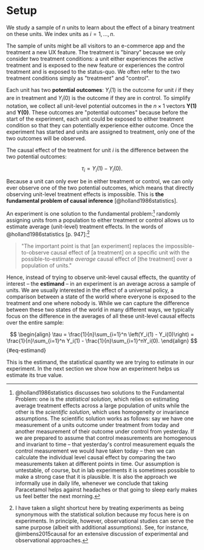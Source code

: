 # Setup

We study a sample of $n$ units to learn about the effect of a binary treatment on these units. We index units as $i = 1, \dots, n$.

The sample of units might be all visitors to an e-commerce app and the treatment a new UX feature. The treatment is "binary" because we only consider two treatment conditions: a unit either experiences the active treatment and is exposed to the new feature or experiences the control treatment and is exposed to the status-quo. We often refer to the two treatment conditions simply as "treatment" and "control".

Each unit has two **potential outcomes**: $Y_i(1)$ is the outcome for unit $i$ if they are in treatment and $Y_i(0)$ is the outcome if they are in control. To simplify notation, we collect all unit-level potential outcomes in the $n \times 1$ vectors $\mathbf{Y(1)}$ and $\mathbf{Y(0)}$. These outcomes are  "potential outcomes" because before the start of the experiment, each unit could be exposed to either treatment condition so that they can potentially experience either outcome. Once the experiment has started and units are assigned to treatment, only one of the two outcomes will be observed.

The causal effect of the treatment for unit $i$ is the difference between the two potential outcomes:

$$
\tau_i = Y_i(1) - Y_i(0).
$$

Because a unit can only ever be in either treatment or control, we can only ever observe one of the two potential outcomes, which means that directly observing unit-level treatment effects is impossible. This is **the fundamental problem of causal inference** [@holland1986statistics]. 

An experiment is one solution to the fundamental problem:[^scientific_solution] randomly assigning units from a population to either treatment or control allows us to estimate average (unit-level) treatment effects. In the words of @holland1986statistics [p. 947]:[^shortcut] 

> "The important point is that [an experiment] replaces the impossible-to-observe causal effect of [a treatment] on a specific unit with the possible-to-estimate *average* causal effect of [the treatment] over a population of units."

Hence, instead of trying to observe unit-level causal effects, the quantity of interest – the **estimand** – in an experiment is an average across a sample of units. We are usually interested in the effect of a universal policy, a comparison between a state of the world where everyone is exposed to the treatment and one where nobody is. While we can capture the difference between these two states of the world in many different ways, we typically focus on the difference in the averages of all these unit-level causal effects over the entire sample:

$$
\begin{align}
\tau
= \frac{1}{n}\sum_{i=1}^n \left(Y_i(1) - Y_i(0)\right)
= \frac{1}{n}\sum_{i=1}^n Y_i(1) - \frac{1}{n}\sum_{i=1}^nY_i(0).
\end{align}
$${#eq-estimand}

This is the estimand, the statistical quantity we are trying to estimate in our experiment. In the next section we show how an experiment helps us estimate its true value.


[^scientific_solution]: @holland1986statistics discusses two solutions to the Fundamental Problem: one is the *statistical solution*, which relies on estimating average treatment effects across a large population of units while the other is the *scientific solution*, which uses homogeneity or invariance assumptions. The scientific solution works as follows: say we have one measurement of a units outcome under treatment from today and another measurement of their outcome under control from yesterday. If we are prepared to assume that control measurements are homogenous and invariant to time – that yesterday's control measurement equals the control measurement we would have taken today – then we can calculate the individual level causal effect by comparing the two measurements taken at different points in time. Our assumption is untestable, of course, but in lab experiments it is sometimes possible to make a strong case that it is plausible. It is also the approach we informally use in daily life, whenever we conclude that taking Paracetamol helps against headaches or that going to sleep early makes us feel better the next morning.

[^shortcut]: I have taken a slight shortcut here by treating experiments as being synonymous with the statistical solution because my focus here is on experiments. In principle, however, observational studies can serve the same purpose (albeit with additional assumptions). See, for instance, @imbens2015causal for an extensive discussion of experimental and observational approaches.